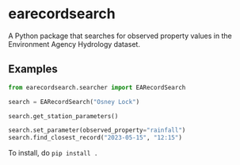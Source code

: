 # earecordsearch
A Python package that searches for observed property values in the Environment Agency Hydrology dataset.


## Examples
```python
from earecordsearch.searcher import EARecordSearch

search = EARecordSearch("Osney Lock")

search.get_station_parameters()

search.set_parameter(observed_property="rainfall")
search.find_closest_record("2023-05-15", "12:15")
```

To install, do `pip install .`
